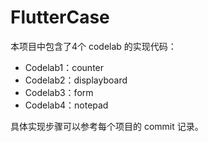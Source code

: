 # FlutterCase
 
本项目中包含了4个 codelab 的实现代码：
- Codelab1：counter
- Codelab2：displayboard
- Codelab3：form
- Codelab4：notepad

具体实现步骤可以参考每个项目的 commit 记录。